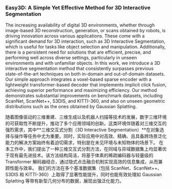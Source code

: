 ### Easy3D: A Simple Yet Effective Method for 3D Interactive Segmentation

The increasing availability of digital 3D environments, whether through image-based 3D reconstruction, generation, or scans obtained by robots, is driving innovation across various applications. These come with a significant demand for 3D interaction, such as 3D Interactive Segmentation, which is useful for tasks like object selection and manipulation. Additionally, there is a persistent need for solutions that are efficient, precise, and performing well across diverse settings, particularly in unseen environments and with unfamiliar objects. In this work, we introduce a 3D interactive segmentation method that consistently surpasses previous state-of-the-art techniques on both in-domain and out-of-domain datasets. Our simple approach integrates a voxel-based sparse encoder with a lightweight transformer-based decoder that implements implicit click fusion, achieving superior performance and maximizing efficiency. Our method demonstrates substantial improvements on benchmark datasets, including ScanNet, ScanNet++, S3DIS, and KITTI-360, and also on unseen geometric distributions such as the ones obtained by Gaussian Splatting.

随着图像驱动的三维重建、三维生成以及机器人扫描等技术的发展，数字三维环境的可获取性不断提升，推动了多个应用领域的创新。这类环境伴随着对三维交互的强烈需求，其中**三维交互式分割（3D Interactive Segmentation）**在对象选择与操作等任务中尤为重要。同时，实际应用中对高效、精确、且具备跨场景泛化能力的解决方案始终有着迫切需求，特别是在未见环境与未知物体的场景下。
在本工作中，我们提出了一种三维交互式分割方法，在同域与异域数据集上均显著优于现有最先进技术。该方法结构简洁，将基于体素的稀疏编码器与轻量级的 Transformer 解码器结合，通过隐式点击融合机制实现高效的信息集成，从而兼顾性能与效率。
我们的方法在多个基准数据集（包括 ScanNet、ScanNet++、S3DIS 和 KITTI-360）上取得了显著性能提升，同时也能有效处理如 Gaussian Splatting 等带有新型几何分布的数据，展现出强泛化能力。
